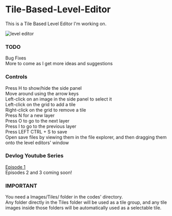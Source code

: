 # Tile-Based-Level-Editor
This is a Tile Based Level Editor I'm working on.

![level editor](https://github.com/Zain-Jaafar/Tile-Based-Level-Editor/assets/83691224/6db24ad1-ac42-4f1e-b0a2-bef8555efb72)

### TODO
Bug Fixes <br>
More to come as I get more ideas and suggestions

### Controls
Press H to show/hide the side panel <br>
Move around using the arrow keys <br>
Left-click on an image in the side panel to select it <br>
Left-click on the grid to add a tile <br>
Right-click on the grid to remove a tile <br>
Press N for a new layer <br>
Press O to go to the next layer <br>
Press I to go to the previous layer <br>
Press LEFT CTRL + S to save <br>
Open save files by viewing them in the file explorer, and then dragging them onto the level editors' window <br>

### Devlog Youtube Series
[Episode 1](https://www.youtube.com/watch?v=R91IBF7gNwA) <br>
Episodes 2 and 3 coming soon! <br>

### IMPORTANT
You need a Images/Tiles/ folder in the codes' directory. <br>
Any folder directly in the Tiles folder will be used as a tile group, and any tile images inside those folders will be automatically used as a selectable tile. 
